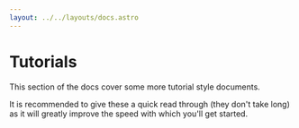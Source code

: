 ```yaml
---
layout: ../../layouts/docs.astro
---
```


# Tutorials

This section of the docs cover some more tutorial style documents.

It is recommended to give these a quick read through (they don't take long) as it will greatly improve the speed with which you'll get started.
